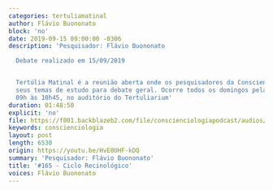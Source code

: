 ```yaml
---
categories: tertuliamatinal
author: Flávio Buononato
block: 'no'
date: 2019-09-15 09:00:00 -0306
description: 'Pesquisador: Flávio Buononato

  Debate realizado em 15/09/2019


  Tertúlia Matinal é a reunião aberta onde os pesquisadores da Conscienciologia apresentam
  seus temas de estudo para debate geral. Ocorre todos os domingos pela manhã, das
  09h às 10h45, no auditório do Tertuliarium'
duration: 01:48:50
explicit: 'no'
file: https://f001.backblazeb2.com/file/conscienciologiapodcast/audios/HvE0UHF-kDQ.mp3
keywords: conscienciologia
layout: post
length: 6530
origin: https://youtu.be/HvE0UHF-kDQ
summary: 'Pesquisador: Flávio Buononato'
title: '#165 - Ciclo Recinológico'
voices: Flávio Buononato
---
```

